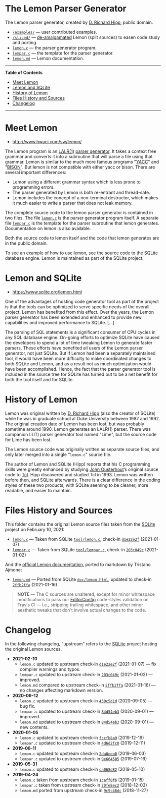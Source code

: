 # The Lemon Parser Generator

The Lemon parser generator, created by [D. Richard Hipp], public domain.

- [`/examples/`][examples] — user contributed examples.
- [`/sliced/`][sliced] — [de-amalgamated] Lemon (split sources) to easen code study and porting.
- [`lemon.c`][lemon.c] — the parser generator program.
- [`lempar.c`][lempar.c] — the template for the parser generator.
- [`lemon.md`][lemon.md] — Lemon documentation.

-----

**Table of Contents**

<!-- MarkdownTOC autolink="true" bracket="round" autoanchor="false" lowercase="only_ascii" uri_encoding="true" levels="1,2,3" -->

- [Meet Lemon](#meet-lemon)
- [Lemon and SQLite](#lemon-and-sqlite)
- [History of Lemon](#history-of-lemon)
- [Files History and Sources](#files-history-and-sources)
- [Changelog](#changelog)

<!-- /MarkdownTOC -->

-----

# Meet Lemon

- http://www.hwaci.com/sw/lemon/

The Lemon program is an [LALR(1)]  [parser generator].
It takes a context free grammar and converts it into a subroutine that will parse a file using that grammar.
Lemon is similar to the much more famous programs "[YACC]" and "[BISON]".
But lemon is not compatible with either yacc or bison.
There are several important differences:

* Lemon using a different grammar syntax which is less prone to programming errors.
* The parser generated by Lemon is both re-entrant and thread-safe.
* Lemon includes the concept of a non-terminal destructor, which makes it much easier to write a parser that does not leak memory.

The complete source code to the lemon parser generator is contained in two files.
The file [`lemon.c`][lemon.c] is the parser generator program itself.
A separate file [`lempar.c`][lempar.c] is the template for the parser subroutine that lemon generates.
Documentation on lemon is also available.

Both the source code to lemon itself and the code that lemon generates are in the public domain.

To see an example of how to use lemon, see the source code to the [SQLite] database engine.
Lemon is maintained as part of the SQLite project.


# Lemon and SQLite

- https://www.sqlite.org/lemon.html

One of the advantages of hosting code generator tool as part of the project is that the tools can be optimized to serve specific needs of the overall project.
Lemon has benefited from this effect.
Over the years, the Lemon parser generator has been extended and enhanced to provide new capabilities and improved performance to SQLite. [...]

The parsing of SQL statements is a significant consumer of CPU cycles in any SQL database engine.
On-going efforts to optimize SQLite have caused the developers to spend a lot of time tweaking Lemon to generate faster parsers.
These efforts have benefited all users of the Lemon parser generator, not just SQLite.
But if Lemon had been a separately maintained tool, it would have been more difficulty to make coordinated changes to both SQLite and Lemon, and as a result not as much optimization would have been accomplished.
Hence, the fact that the parser generator tool is included in the source tree for SQLite has turned out to be a net benefit for both the tool itself and for SQLite.


# History of Lemon

Lemon was original written by [D. Richard Hipp]  (also the creator of SQLite) while he was in graduate school at Duke University between 1987 and 1992.
The original creation date of Lemon has been lost, but was probably sometime around 1990.
Lemon generates an LALR(1) parser.
There was companion LL(1) parser generator tool named "Lime", but the source code for Lime has been lost.

The Lemon source code was originally written as separate source files, and only later merged into a single "`lemon.c`" source file.

The author of Lemon and SQLite (Hipp) reports that his C programming skills were greatly enhanced by studying [John Ousterhout]’s original source code to [Tcl].
Hipp discovered and studied Tcl in 1993.
Lemon was written before then, and SQLite afterwards.
There is a clear difference in the coding styles of these two products, with SQLite seeming to be cleaner, more readable, and easier to maintain.


# Files History and Sources

This folder contains the original Lemon source files taken from the [SQLite] project on February 10, 2021:

- [`lemon.c`][lemon.c] — Taken from SQLite [`tool/lemon.c`][us lemon.c], check-in [`d1e22e2f`][d1e22e2f]  (2021-01-07)
- [`lempar.c`][lempar.c] — Taken from SQLite [`tool/lempar.c`][us lempar.c], check-in [`203c049c`][203c049c]  (2021-01-02)

And the [official Lemon documentation], ported to markdown by Tristano Ajmone:

- [`lemon.md`][lemon.md] — Ported from SQLite [`doc/lemon.html`][us lemon.html], updated to check-in [`2ffb2ffa`][2ffb2ffa]  (2021-01-16)

> **NOTE** — The C sources are unaltered, except for minor whitespace modifications to pass our [EditorConfig] code-styles validation on Travis CI — i.e., stripping trailing whitespace, and other minor aesthetic tweaks that don't involve actual changes to the code.

# Changelog

In the following changelog, "upstream" refers to the [SQLite] project hosting the original Lemon sources.

- **2021-02-10**
    + `lemon.c` updated to upstream check-in [`d1e22e2f`][d1e22e2f]  (2021-01-07) — fix compiler warnings and typos.
    + `lempar.c` updated to upstream check-in [`203c049c`][203c049c]  (2021-01-02) — improved.
    + `lemon.md` compared to upstream check-in [`2ffb2ffa`][2ffb2ffa]  (2021-01-16) — no changes affecting markdown version.
- **2020-09-12**
    + `lemon.c` updated to upstream check-in [`430c5d1d`][430c5d1d]  (2020-09-05) — bug fix.
    + `lempar.c` updated to upstream check-in [`84d54eb3`][84d54eb3]  (2020-09-01) — improved.
    + `lemon.md` updated to upstream check-in [`84d54eb3`][84d54eb3]  (2020-09-01) — new contents.
- **2020-01-05**
    + `lemon.c` updated to upstream check-in [`fccfb8a9`][fccfb8a9]  (2019-12-19)
    + `lempar.c` updated to upstream check-in [`4d6d2fc0`][4d6d2fc0]  (2019-12-11)
- **2019-08-11**
    + `lemon.c` updated to upstream check-in [`2da0eea0`][2da0eea0]  (2019-06-03)
    + `lempar.c` updated to upstream check-in [`9e664585`][9e664585]  (2019-07-16)
- **2019-05-31**
    + `lemon.c` updated to upstream check-in [`ca068d82`][ca068d82]  (2019-05-10)
- **2019-04-24**
    + `lemon.c` taken from upstream check-in [`1caff0fb`][1caff0fb]  (2019-01-15)
    + `lempar.c` taken from upstream check-in [`70fe8ec2`][70fe8ec2]  (2018-12-03)
    + `lemon.md` ported from upstream check-in [`9c9c46dc`][9c9c46dc]  (2018-11-27)

<!-----------------------------------------------------------------------------
                               REFERENCE LINKS
------------------------------------------------------------------------------>

[de-amalgamated]: https://www.sqlite.org/amalgamation.html "Learn about amalgamation in the SQLite project"
[LALR(1)]: https://en.wikipedia.org/wiki/LALR_parser "See Wikipedia page on LALR parser"
[parser generator]: https://en.wikipedia.org/wiki/Compiler-compiler "See Wikipedia page on Compiler-compiler"

<!-- project files -->

[lemon.c]: ./lemon.c "View source"
[lempar.c]: ./lempar.c "View source"
[lemon.md]: ./lemon.md "View source"

<!-- project folders -->

[examples]: ./examples/ "Navigate folder"
[sliced]: ./sliced/ "Navigate folder"

<!-- upstream sources & check-ins (newest on top) -->

[us lemon.c]: https://www.sqlite.org/src/file/tool/lemon.c "View latest upstream source file version"
[d1e22e2f]: https://www.sqlite.org/src/info/d1e22e2f76cce7eb "View upstream check-in"
[430c5d1d]: https://www.sqlite.org/src/info/430c5d1da57af452 "View upstream check-in"
[fccfb8a9]: https://www.sqlite.org/src/info/fccfb8a9ed3c1df9 "View upstream check-in"
[2da0eea0]: https://www.sqlite.org/src/info/2da0eea02d128c37 "View upstream check-in"
[ca068d82]: https://www.sqlite.org/src/info/ca068d82387fc3cd "View upstream check-in"
[1caff0fb]: https://www.sqlite.org/src/info/1caff0fb0b2051e2 "View upstream check-in"


[us lempar.c]: https://www.sqlite.org/src/file/tool/lempar.c "View latest upstream source file version"
[203c049c]: https://www.sqlite.org/src/info/203c049c66238041 "View upstream check-in"
[84d54eb3]: https://www.sqlite.org/src/info/84d54eb357161741 "View upstream check-in"
[4d6d2fc0]: https://www.sqlite.org/src/info/4d6d2fc046d586a1 "View upstream check-in"
[9e664585]: https://www.sqlite.org/src/info/9e66458592d40fbd "View upstream check-in"
[70fe8ec2]: https://www.sqlite.org/src/info/70fe8ec2ae3099b8 "View upstream check-in"


[us lemon.html]: https://www.sqlite.org/src/file/doc/lemon.html "View latest upstream source file version"
[2ffb2ffa]: https://www.sqlite.org/src/info/2ffb2ffa0ea147ed "View latest upstream source file version"
[9c9c46dc]: https://www.sqlite.org/src/info/9c9c46dcbe92aeab "View upstream check-in"

[official Lemon documentation]: https://sqlite.org/src/doc/trunk/doc/lemon.html "View original HTML documentation"

<!-- 3rd party tools -->

[SQLite]: http://www.sqlite.org/ "Visit SQLite website"
[Bison]: https://www.gnu.org/software/bison/ "Visit GNU Bison website"
[Yacc]: https://en.wikipedia.org/wiki/Yacc "Wikipedia page on Yacc"
[Tcl]: https://www.tcl.tk/ "Visit Tcl website"
[EditorConfig]: https://editorconfig.org/ "Visit EditorConfig website"

<!-- people -->

[D. Richard Hipp]: http://www.hwaci.com/drh/ "Visit D. Richard Hipp's website"
[John Ousterhout]: https://web.stanford.edu/~ouster/cgi-bin/home.php "Visit John Ousterhout's web page at Stanford University"

<!-- EOF -->
